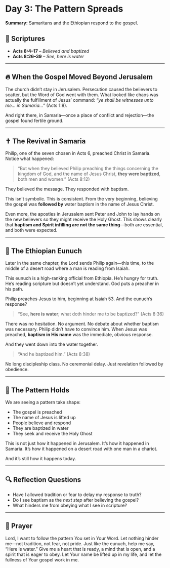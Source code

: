 # Day 3: The Pattern Spreads

**Summary:** Samaritans and the Ethiopian respond to the gospel.

## 📖 Scriptures
- **Acts 8:4–17** – *Believed and baptized*
- **Acts 8:26–39** – *See, here is water*

---

## 🔥 When the Gospel Moved Beyond Jerusalem

The church didn’t stay in Jerusalem. Persecution caused the believers to scatter, but the Word of God went with them. What looked like chaos was actually the fulfillment of Jesus’ command: *“ye shall be witnesses unto me… in Samaria…”* (Acts 1:8).

And right there, in Samaria—once a place of conflict and rejection—the gospel found fertile ground.

---

## ✝️ The Revival in Samaria

Philip, one of the seven chosen in Acts 6, preached Christ in Samaria. Notice what happened:

> “But when they believed Philip preaching the things concerning the kingdom of God, and the name of Jesus Christ, **they were baptized**, both men and women.” (Acts 8:12)

They believed the message. They responded with baptism.

This isn’t symbolic. This is consistent. From the very beginning, believing the gospel was **followed by** water baptism in the name of Jesus Christ.

Even more, the apostles in Jerusalem sent Peter and John to lay hands on the new believers so they might receive the Holy Ghost. This shows clearly that **baptism and Spirit infilling are not the same thing**—both are essential, and both were expected.

---

## 🧭 The Ethiopian Eunuch

Later in the same chapter, the Lord sends Philip again—this time, to the middle of a desert road where a man is reading from Isaiah.

This eunuch is a high-ranking official from Ethiopia. He’s hungry for truth. He’s reading scripture but doesn’t yet understand. God puts a preacher in his path.

Philip preaches Jesus to him, beginning at Isaiah 53. And the eunuch’s response?

> “See, **here is water**; what doth hinder me to be baptized?” (Acts 8:36)

There was no hesitation. No argument. No debate about whether baptism was necessary. Philip didn’t have to convince him. When Jesus was preached, **baptism in His name** was the immediate, obvious response.

And they went down into the water together.

> “And he baptized him.” (Acts 8:38)

No long discipleship class. No ceremonial delay. Just revelation followed by obedience.

---

## 🌊 The Pattern Holds

We are seeing a pattern take shape:

- The gospel is preached  
- The name of Jesus is lifted up  
- People believe and respond  
- They are baptized in water  
- They seek and receive the Holy Ghost

This is not just how it happened in Jerusalem. It’s how it happened in Samaria. It’s how it happened on a desert road with one man in a chariot.

And it’s still how it happens today.

---

## 🔍 Reflection Questions

- Have I allowed tradition or fear to delay my response to truth?
- Do I see baptism as the *next step* after believing the gospel?
- What hinders me from obeying what I see in scripture?

---

## 🙏 Prayer

Lord, I want to follow the pattern You set in Your Word. Let nothing hinder me—not tradition, not fear, not pride. Just like the eunuch, help me say, “Here is water.” Give me a heart that is ready, a mind that is open, and a spirit that is eager to obey. Let Your name be lifted up in my life, and let the fullness of Your gospel work in me.

